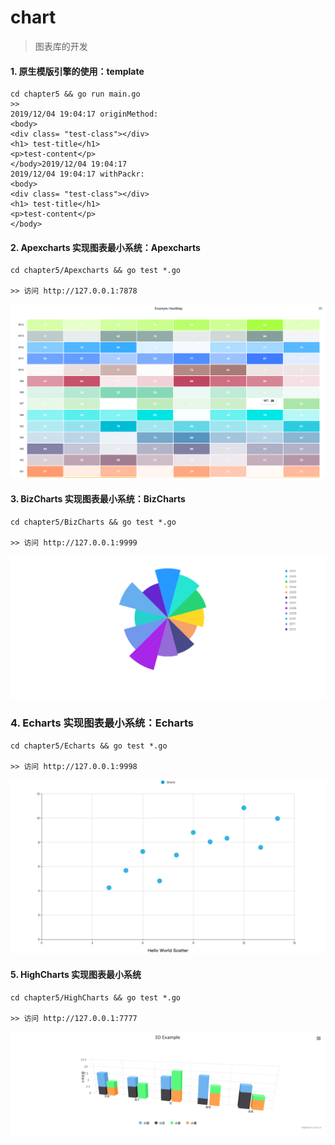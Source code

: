 # chart

> 图表库的开发


#### 1. 原生模版引擎的使用：template

```text
cd chapter5 && go run main.go
>>
2019/12/04 19:04:17 originMethod:
<body>
<div class= "test-class"></div>
<h1> test-title</h1>
<p>test-content</p>
</body>2019/12/04 19:04:17
2019/12/04 19:04:17 withPackr:
<body>
<div class= "test-class"></div>
<h1> test-title</h1>
<p>test-content</p>
</body>
```

#### 2. Apexcharts 实现图表最小系统：Apexcharts

```text
cd chapter5/Apexcharts && go test *.go

>> 访问 http://127.0.0.1:7878

```

![HEATMAP](Apexcharts/HEATMAP.png)

#### 3. BizCharts 实现图表最小系统：BizCharts

```text
cd chapter5/BizCharts && go test *.go

>> 访问 http://127.0.0.1:9999

```

![POLAR](BizCharts/POLAR.png)

### 4. Echarts 实现图表最小系统：Echarts

```text
cd chapter5/Echarts && go test *.go

>> 访问 http://127.0.0.1:9998
```
![SCATTER](./Echarts/SCATTER.png)

#### 5. HighCharts 实现图表最小系统

```text
cd chapter5/HighCharts && go test *.go

>> 访问 http://127.0.0.1:7777
```
![COLUMN](HighCharts/COLUMN.png)